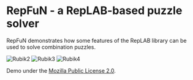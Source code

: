 # RepFuN - a RepLAB-based puzzle solver

RepFuN demonstrates how some features of the RepLAB library can be used to solve combination puzzles.

![Rubik2](https://live.staticflickr.com/65535/51207252525_7e20091f23_o.gif "Rubik2")
![Rubik3](https://live.staticflickr.com/65535/51206391043_486cd1197f_o.gif "Rubik3")
![Rubik4](https://live.staticflickr.com/65535/51205475002_e108ff6525_o.gif "Rubik4")

Demo under the [Mozilla Public License 2.0](https://github.com/replab/repfun/blob/master/LICENSE).

